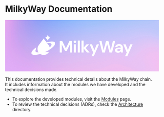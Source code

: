 # MilkyWay Documentation

[![Website](../.img/cover.jpg)](https://milkyway.zone)

This documentation provides technical details about the MilkyWay chain.  
It includes information about the modules we have developed and the technical decisions made.  

- To explore the developed modules, visit the [Modules](./modules/index.md) page.  
- To review the technical decisions (ADRs), check the [Architecture](./architecture/) directory.  

